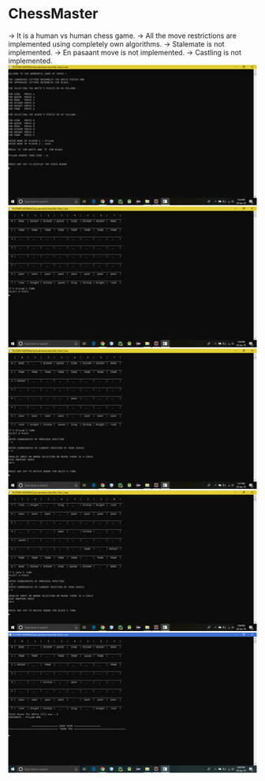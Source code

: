 # ChessMaster
-> It is a human vs human chess game.
-> All the move restrictions are implemented using completely own algorithms.
-> Stalemate is not implemented.
-> En pasaant move is not implemented.
-> Castling is not implemented.
![alt text](https://github.com/priyam24/ChessMaster/blob/master/screenshots/Screenshot%20(1586).png?raw=true)
![alt text](https://github.com/priyam24/ChessMaster/blob/master/screenshots/Screenshot%20(1587).png?raw=true)
![alt text](https://github.com/priyam24/ChessMaster/blob/master/screenshots/Screenshot%20(1588).png?raw=true)
![alt text](https://github.com/priyam24/ChessMaster/blob/master/screenshots/Screenshot%20(1589).png?raw=true)
![alt text](https://github.com/priyam24/ChessMaster/blob/master/screenshots/Screenshot%20(1590).png?raw=true)
